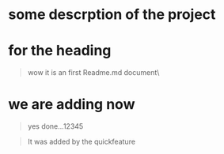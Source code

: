 # some descrption of the project

# for the heading 
>wow it is an first Readme.md document\



 
# we are adding now 

> yes done...12345

>It was added by the quickfeature